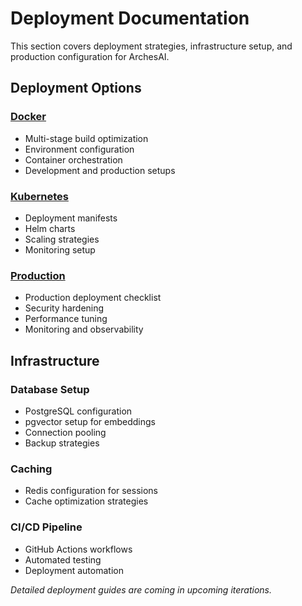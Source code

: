 # Deployment Documentation

This section covers deployment strategies, infrastructure setup, and production configuration for ArchesAI.

## Deployment Options

### [Docker](docker.md)

- Multi-stage build optimization
- Environment configuration
- Container orchestration
- Development and production setups

### [Kubernetes](kubernetes.md)

- Deployment manifests
- Helm charts
- Scaling strategies
- Monitoring setup

### [Production](production.md)

- Production deployment checklist
- Security hardening
- Performance tuning
- Monitoring and observability

## Infrastructure

### Database Setup

- PostgreSQL configuration
- pgvector setup for embeddings
- Connection pooling
- Backup strategies

### Caching

- Redis configuration for sessions
- Cache optimization strategies

### CI/CD Pipeline

- GitHub Actions workflows
- Automated testing
- Deployment automation

_Detailed deployment guides are coming in upcoming iterations._
